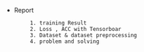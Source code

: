 - Report

           1. training Result 
           2. Loss , ACC with Tensorboar
           3. Dataset & dataset preprocessing 
           4. problem and solving 